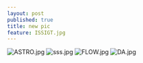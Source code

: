 ```yaml
---
layout: post
published: true
title: new pic
feature: ISSIGT.jpg
---
```

![ASTRO.jpg]({{site.baseurl}}/assets/images/posts/ASTRO.jpg)
![sss.jpg]({{site.baseurl}}/assets/images/posts/sss.jpg)
![FLOW.jpg]({{site.baseurl}}/assets/images/posts/FLOW.jpg)
![DA.jpg]({{site.baseurl}}/assets/images/posts/DA.jpg)
